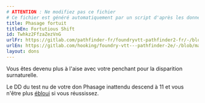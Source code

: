 ```yaml
---
# ATTENTION : Ne modifiez pas ce fichier
# Ce fichier est généré automatiquement par un script d'après les données du module Foundry VTT officiel et de sa traduction
title: Phasage fortuit
titleEn: Fortutious Shift
id: Twhkz2FfzaZezVnG
urlFr: https://gitlab.com/pathfinder-fr/foundryvtt-pathfinder2-fr/-/blob/master/data/feats/Twhkz2FfzaZezVnG.htm
urlEn: https://gitlab.com/hooking/foundry-vtt---pathfinder-2e/-/blob/master/packs/data/feats.db/fortutious-shift.json
layout: dons
---
```

Vous êtes devenu plus à l'aise avec votre penchant pour la disparition surnaturelle.

Le DD du test nu de votre don Phasage inattendu descend à 11 et vous n'être plus [ébloui](../conditions/ébloui.html) si vous réussissez.

